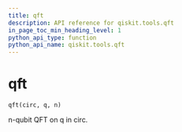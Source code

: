 ```yaml
---
title: qft
description: API reference for qiskit.tools.qft
in_page_toc_min_heading_level: 1
python_api_type: function
python_api_name: qiskit.tools.qft
---
```


# qft

<span id="qiskit.tools.qft" />

`qft(circ, q, n)`

n-qubit QFT on q in circ.

